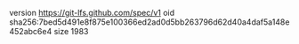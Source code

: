 version https://git-lfs.github.com/spec/v1
oid sha256:7bed5d491e8f875e100366ed2ad0d5bb263796d62d40a4daf5a148e452abc6e4
size 1983
